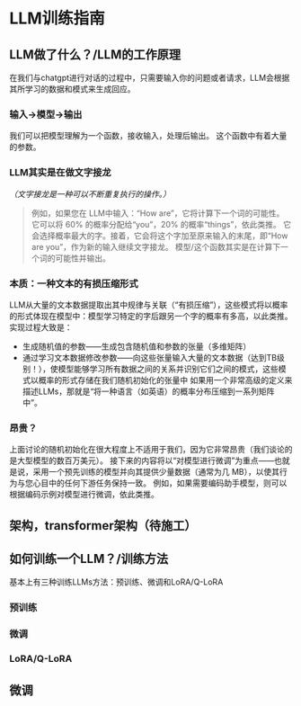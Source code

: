 # LLM训练指南
## LLM做了什么？/LLM的工作原理
在我们与chatgpt进行对话的过程中，只需要输入你的问题或者请求，LLM会根据其所学习的数据和模式来生成回应。

### 输入->模型->输出
我们可以把模型理解为一个函数，接收输入，处理后输出。
这个函数中有着大量的参数。  

### LLM其实是在做文字接龙
*（文字接龙是一种可以不断重复执行的操作。）*
>例如，如果您在 LLM中输入：“How are”，它将计算下一个词的可能性。
>它可以将 60% 的概率分配给“you”，20% 的概率“things”，依此类推。
>它会选择概率最大的字。接着，它会将这个字加至原来输入的末尾，即“How are you”，作为新的输入继续文字接龙。
模型/这个函数其实是在计算下一个词的可能性并输出。  

### 本质：一种文本的有损压缩形式
LLM从大量的文本数据提取出其中规律与关联（“有损压缩”），这些模式将以概率的形式体现在模型中：模型学习特定的字后跟另一个字的概率有多高，以此类推。
实现过程大致是：
- 生成随机值的参数——生成包含随机值和参数的张量（多维矩阵）
- 通过学习文本数据修改参数——向这些张量输入大量的文本数据（达到TB级别！），使模型能够学习所有数据之间的关系并识别它们之间的模式，这些模式以概率的形式存储在我们随机初始化的张量中
如果用一个非常高级的定义来描述LLMs，那就是“将一种语言（如英语）的概率分布压缩到一系列矩阵中”。  

### 昂贵？
上面讨论的随机初始化在很大程度上不适用于我们，因为它非常昂贵（我们谈论的是大型模型的数百万美元）。
接下来的内容将以“对模型进行微调”为重点——也就是说，采用一个预先训练的模型并向其提供少量数据（通常为几 MB），以使其行为与您心目中的任何下游任务保持一致。
例如，如果需要编码助手模型，则可以根据编码示例对模型进行微调，依此类推。  



## 架构，transformer架构（待施工）

## 如何训练一个LLM？/训练方法
基本上有三种训练LLMs方法：预训练、微调和LoRA/Q-LoRA
### 预训练
### 微调
### LoRA/Q-LoRA

## 微调
